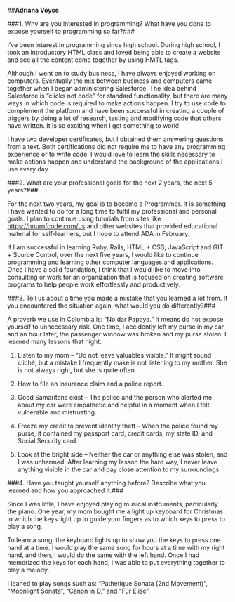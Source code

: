 ##**Adriana Voyce** 

###1. Why are you interested in programming? What have you done to expose yourself to programming so far?###

I’ve been interest in programming since high school. During high school, I took an introductory HTML class and loved being able to create a website and see all the content come together by using HMTL tags. 

Although I went on to study business, I have always enjoyed working on computers. Eventually the mix between business and computers came together when I began administering Salesforce. The idea behind Salesforce is “clicks not code” for standard functionality, but there are many ways in which code is required to make actions happen. I try to use code to complement the platform and have been successful in creating a couple of triggers by doing a lot of research, testing and modifying code that others have written.  It is so exciting when I get something to work!

I have two developer certificates, but I obtained them answering questions from a text. Both certifications did not require me to have any programming experience or to write code. I would love to learn the skills necessary to make actions happen and understand the background of the applications I use every day. 

###2. What are your professional goals for the next 2 years, the next 5 years?###

For the next two years, my goal is to become a Programmer. It is something I have wanted to do for a long time to fulfil my professional and personal goals. I plan to continue using tutorials from sites like <https://hourofcode.com/us> and other websites that provided educational material for self-learners, but I hope to attend ADA in February. 

If I am successful in learning Ruby, Rails, HTML + CSS, JavaScript and GIT + Source Control, over the next five years, I would like to continue programming and learning other computer languages and applications. Once I have a solid foundation, I think that I would like to move into consulting or work for an organization that is focused on creating software programs to help people work effortlessly and productively.   

###3. Tell us about a time you made a mistake that you learned a lot from. If you encountered the situation again, what would you do differently?###

A proverb we use in Colombia is: “No dar Papaya.” It means do not expose yourself to unnecessary risk. One time, I accidently left my purse in my car, and an hour later, the passenger window was broken and my purse stolen. I learned many lessons that night: 

1)	Listen to my mom – “Do not leave valuables visible.” It might sound cliché, but a mistake I frequently make is not listening to my mother. She is not always right, but she is quite often.

2)	How to file an insurance claim and a police report. 

3)	Good Samaritans exist – The police and the person who alerted me about my car were empathetic and helpful in a moment when I felt vulnerable and mistrusting. 

4)	Freeze my credit to prevent identity theft – When the police found my purse, it contained my passport card, credit cards, my state ID, and Social Security card. 

5)	Look at the bright side – Neither the car or anything else was stolen, and I was unharmed. 
After learning my lesson the hard way, I never leave anything visible in the car and pay close attention to my surroundings. 

###4. Have you taught yourself anything before? Describe what you learned and how you approached it.###

Since I was little, I have enjoyed playing musical instruments, particularly the piano. One year, my mom bought me a light up keyboard for Christmas in which the keys light up to guide your fingers as to which keys to press to play a song. 

To learn a song, the keyboard lights up to show you the keys to press one hand at a time. I would play the same song for hours at a time with my right hand, and then, I would do the same with the left hand. Once I had memorized the keys for each hand, I was able to put everything together to play a melody. 

I leaned to play songs such as: “Pathétique Sonata (2nd Movement)”, “Moonlight Sonata”, “Canon in D,” and “Für Elise”.


